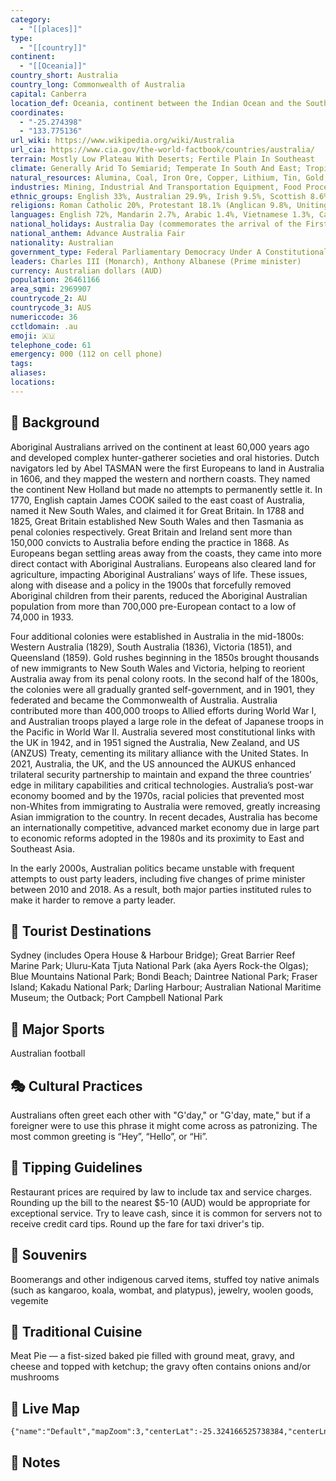 ```yaml
---
category:
  - "[[places]]"
type:
  - "[[country]]"
continent:
  - "[[Oceania]]"
country_short: Australia
country_long: Commonwealth of Australia
capital: Canberra
location_def: Oceania, continent between the Indian Ocean and the South Pacific Ocean
coordinates:
  - "-25.274398"
  - "133.775136"
url_wiki: https://www.wikipedia.org/wiki/Australia
url_cia: https://www.cia.gov/the-world-factbook/countries/australia/
terrain: Mostly Low Plateau With Deserts; Fertile Plain In Southeast
climate: Generally Arid To Semiarid; Temperate In South And East; Tropical In North
natural_resources: Alumina, Coal, Iron Ore, Copper, Lithium, Tin, Gold, Silver, Uranium, Nickel, Tungsten, Rare Earth Elements, Mineral Sands, Lead, Zinc, Diamonds, Opals, Natural Gas, Petroleum;
industries: Mining, Industrial And Transportation Equipment, Food Processing, Chemicals, Steel
ethnic_groups: English 33%, Australian 29.9%, Irish 9.5%, Scottish 8.6%, Chinese 5.5%, Italian 4.4%, German 4%, Indian 3.1%, Australian Aboriginal 2.9%, Greek 1.7%, unspecified 4.7%
religions: Roman Catholic 20%, Protestant 18.1% (Anglican 9.8%, Uniting Church 2.6%, Presbyterian and Reformed 1.6%, Baptist 1.4%, Pentecostal 1%, other Protestant 1.7%), other Christian 3.5%, Muslim 3.2%, Hindu 2.7%, Buddhist 2.4%, Orthodox 2.3% (Eastern Orthodox 2.1%, Oriental Orthodox 0.2%), other 2.1%, none 38.4%, unspecified 7.3% (2021 est.)
languages: English 72%, Mandarin 2.7%, Arabic 1.4%, Vietnamese 1.3%, Cantonese 1.2%, other 15.7%, unspecified 5.7% (2021 est.)
national_holidays: Australia Day (commemorates the arrival of the First Fleet of Australian settlers), 26 January (1788); ANZAC Day (commemorates the anniversary of the landing of troops of the Australian and New Zealand Army Corps during World War I at Gallipoli, Turkey), 25 April (1915)
national_anthem: Advance Australia Fair
nationality: Australian
government_type: Federal Parliamentary Democracy Under A Constitutional Monarchy; A Commonwealth Realm
leaders: Charles III (Monarch), Anthony Albanese (Prime minister)
currency: Australian dollars (AUD)
population: 26461166
area_sqmi: 2969907
countrycode_2: AU
countrycode_3: AUS
numericcode: 36
cctldomain: .au
emoji: 🇦🇺
telephone_code: 61
emergency: 000 (112 on cell phone)
tags: 
aliases: 
locations:
---
```

## 🌱 Background
Aboriginal Australians arrived on the continent at least 60,000 years ago and developed complex hunter-gatherer societies and oral histories. Dutch navigators led by Abel TASMAN were the first Europeans to land in Australia in 1606, and they mapped the western and northern coasts. They named the continent New Holland but made no attempts to permanently settle it. In 1770, English captain James COOK sailed to the east coast of Australia, named it New South Wales, and claimed it for Great Britain. In 1788 and 1825, Great Britain established New South Wales and then Tasmania as penal colonies respectively. Great Britain and Ireland sent more than 150,000 convicts to Australia before ending the practice in 1868. As Europeans began settling areas away from the coasts, they came into more direct contact with Aboriginal Australians. Europeans also cleared land for agriculture, impacting Aboriginal Australians’ ways of life. These issues, along with disease and a policy in the 1900s that forcefully removed Aboriginal children from their parents, reduced the Aboriginal Australian population from more than 700,000 pre-European contact to a low of 74,000 in 1933.

Four additional colonies were established in Australia in the mid-1800s: Western Australia (1829), South Australia (1836), Victoria (1851), and Queensland (1859). Gold rushes beginning in the 1850s brought thousands of new immigrants to New South Wales and Victoria, helping to reorient Australia away from its penal colony roots. In the second half of the 1800s, the colonies were all gradually granted self-government, and in 1901, they federated and became the Commonwealth of Australia. Australia contributed more than 400,000 troops to Allied efforts during World War I, and Australian troops played a large role in the defeat of Japanese troops in the Pacific in World War II. Australia severed most constitutional links with the UK in 1942, and in 1951 signed the Australia, New Zealand, and US (ANZUS) Treaty, cementing its military alliance with the United States.  In 2021, Australia, the UK, and the US announced the AUKUS enhanced trilateral security partnership to maintain and expand the three countries’ edge in military capabilities and critical technologies. Australia’s post-war economy boomed and by the 1970s, racial policies that prevented most non-Whites from immigrating to Australia were removed, greatly increasing Asian immigration to the country. In recent decades, Australia has become an internationally competitive, advanced market economy due in large part to economic reforms adopted in the 1980s and its proximity to East and Southeast Asia. 

In the early 2000s, Australian politics became unstable with frequent attempts to oust party leaders, including five changes of prime minister between 2010 and 2018. As a result, both major parties instituted rules to make it harder to remove a party leader.

## 📌 Tourist Destinations
Sydney (includes Opera House & Harbour Bridge); Great Barrier Reef Marine Park; Uluru-Kata Tjuta National Park (aka Ayers Rock-the Olgas); Blue Mountains National Park; Bondi Beach; Daintree National Park; Fraser Island; Kakadu National Park; Darling Harbour; Australian National Maritime Museum; the Outback; Port Campbell National Park

## 🥇 Major Sports
Australian football

## 🎭 Cultural Practices
Australians often greet each other with "G'day," or "G'day, mate," but if a foreigner were to use this phrase it might come across as patronizing. The most common greeting is “Hey”, “Hello”, or “Hi”.

## 🫰 Tipping Guidelines
Restaurant prices are required by law to include tax and service charges. Rounding up the bill to the nearest $5-10 (AUD) would be appropriate for exceptional service. Try to leave cash, since it is common for servers not to receive credit card tips. Round up the fare for taxi driver's tip.

## 🎁 Souvenirs
Boomerangs and other indigenous carved items, stuffed toy native animals (such as kangaroo, koala, wombat, and platypus), jewelry, woolen goods, vegemite

## 🍲 Traditional Cuisine
Meat Pie — a fist-sized baked pie filled with ground meat, gravy, and cheese and topped with ketchup; the gravy often contains onions and/or mushrooms

## 📡 Live Map
```mapview
{"name":"Default","mapZoom":3,"centerLat":-25.324166525738384,"centerLng":137.90067573913512,"query":"","chosenMapSource":0}
```

## 📒 Notes

